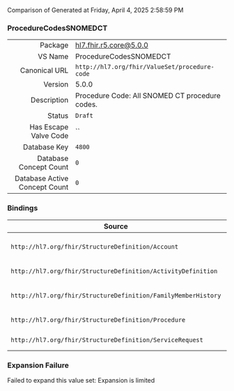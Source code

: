 Comparison of 
Generated at Friday, April 4, 2025 2:58:59 PM

### ProcedureCodesSNOMEDCT

|      |     |
| ---: | --- |
| Package | hl7.fhir.r5.core@5.0.0 |
| VS Name | ProcedureCodesSNOMEDCT |
| Canonical URL | `http://hl7.org/fhir/ValueSet/procedure-code` |
| Version | 5.0.0 |
| Description | Procedure Code: All SNOMED CT procedure codes. |
| Status | `Draft` |
| Has Escape Valve Code | `` |
| Database Key | `4800` |
| Database Concept Count | `0` |
| Database Active Concept Count | `0` |
### Bindings

| Source | Element | Binding | Strength | Element Short |
| ------ | ------- | ------- | -------- | ------------- |
| `http://hl7.org/fhir/StructureDefinition/Account` | `Account.procedure.code` | `http://hl7.org/fhir/ValueSet/procedure-code` | `Example` | The procedure relevant to the account |
| `http://hl7.org/fhir/StructureDefinition/ActivityDefinition` | `ActivityDefinition.code` | `http://hl7.org/fhir/ValueSet/procedure-code` | `Example` | Detail type of activity |
| `http://hl7.org/fhir/StructureDefinition/FamilyMemberHistory` | `FamilyMemberHistory.procedure.code` | `http://hl7.org/fhir/ValueSet/procedure-code` | `Example` | Procedures performed on the related person |
| `http://hl7.org/fhir/StructureDefinition/Procedure` | `Procedure.code` | `http://hl7.org/fhir/ValueSet/procedure-code` | `Example` | Identification of the procedure |
| `http://hl7.org/fhir/StructureDefinition/ServiceRequest` | `ServiceRequest.code` | `http://hl7.org/fhir/ValueSet/procedure-code` | `Example` | What is being requested/ordered |

### Expansion Failure

Failed to expand this value set: Expansion is limited
